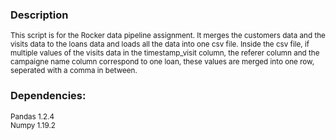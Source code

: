 ### Description

<sub>This script is for the Rocker data pipeline assignment. It merges the customers data and the visits data to the loans data and loads all the data into one csv file. Inside the csv file, if multiple values of the visits data in the timestamp_visit column, the referer column and the campaigne name column correspond to one loan, these values are merged into one row, seperated with a comma in between.</sub> 

### Dependencies:

<sub>Pandas 1.2.4</sub></br>
<sub>Numpy 1.19.2</sub>



